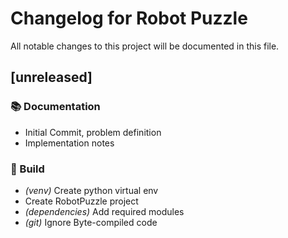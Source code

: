 # Changelog for Robot Puzzle

All notable changes to this project will be documented in this file.

## [unreleased]

### 📚 Documentation

- Initial Commit, problem definition
- Implementation notes

### 🚧 Build

- *(venv)* Create python virtual env
- Create RobotPuzzle project
- *(dependencies)* Add required modules
- *(git)* Ignore Byte-compiled code

<!-- generated by git-cliff -->
